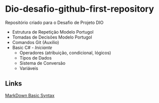 # Dio-desafio-github-first-repository
Repositório criado para o Desafio de Projeto DIO

- Estrutura de Repetição Modelo Portugol
- Tomadas de Decisões Modelo Portugol
- Comandos Git (Auxilio)
- Basic C# - *Iniciante*
  - Operadores (atribuição, condicional, lógicos)
  - Tipos de Dados
  - Sistema de Conversão
  - Variáveis 



## Links
[MarkDown Basic Syntax](https://www.markdownguide.org/basic-syntax/)
